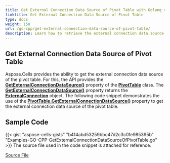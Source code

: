 ```yaml
---
title: Get External Connection Data Source of Pivot Table with Golang via C++
linktitle: Get External Connection Data Source of Pivot Table
type: docs
weight: 150
url: /go-cpp/get-external-connection-data-source-of-pivot-table/
description: Learn how to retrieve the external connection data source of a pivot table using Aspose.Cells for C++.
---
```


## **Get External Connection Data Source of Pivot Table**

Aspose.Cells provides the ability to get the external connection data source of the pivot table. For this, the API provides the [**GetExternalConnectionDataSource()**](https://reference.aspose.com/cells/go-cpp/pivottable/getexternalconnectiondatasource/) property of the [**PivotTable**](https://reference.aspose.com/cells/cpp/aspose.cells.pivot/pivottable/) class. The [**GetExternalConnectionDataSource()**](https://reference.aspose.com/cells/go-cpp/pivottable/getexternalconnectiondatasource/) property returns the [**ExternalConnection**](https://reference.aspose.com/cells/cpp/aspose.cells.externalconnections/externalconnection/) object. The following code snippet demonstrates the use of the [**PivotTable.GetExternalConnectionDataSource()**](https://reference.aspose.com/cells/go-cpp/pivottable/getexternalconnectiondatasource/) property to get the external connection data source of the pivot table.

## Sample Code

{{< gist "aspose-cells-gists" "b414abd53259bbc47d2c3c0fe985395b" "Examples-GO-CPP-GetExternalConnectionDataSourceOfPivotTable.go" >}}
The source file used in the code snippet is attached for reference.

[Source File](104398862.xlsx)